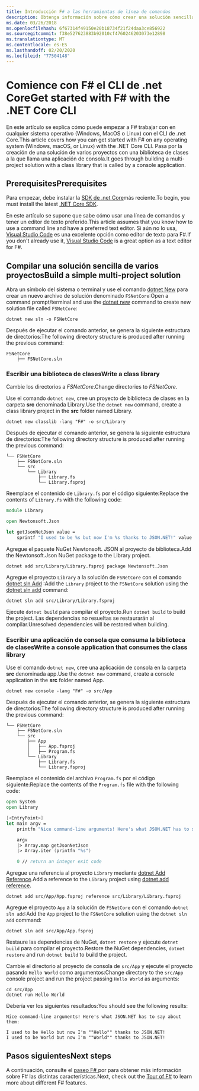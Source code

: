 ```yaml
---
title: Introducción F# a las herramientas de línea de comandos
description: Obtenga información sobre cómo crear una solución sencilla de varios proyectos F# en el uso de la CLI de .net Core en cualquier sistema operativo (Windows, MacOS o Linux).
ms.date: 03/26/2018
ms.openlocfilehash: 6f67314f49150e20b18734f21f24daa3ce856922
ms.sourcegitcommit: f38e527623883b92010cf4760246203073e12898
ms.translationtype: MT
ms.contentlocale: es-ES
ms.lasthandoff: 02/20/2020
ms.locfileid: "77504148"
---
```

# <a name="get-started-with-f-with-the-net-core-cli"></a><span data-ttu-id="0f7be-103">Comience con F# el CLI de .net Core</span><span class="sxs-lookup"><span data-stu-id="0f7be-103">Get started with F# with the .NET Core CLI</span></span>

<span data-ttu-id="0f7be-104">En este artículo se explica cómo puede empezar a F# trabajar con en cualquier sistema operativo (Windows, MacOS o Linux) con el CLI de .net Core.</span><span class="sxs-lookup"><span data-stu-id="0f7be-104">This article covers how you can get started with F# on any operating system (Windows, macOS, or Linux) with the .NET Core CLI.</span></span> <span data-ttu-id="0f7be-105">Pasa por la creación de una solución de varios proyectos con una biblioteca de clases a la que llama una aplicación de consola.</span><span class="sxs-lookup"><span data-stu-id="0f7be-105">It goes through building a multi-project solution with a class library that is called by a console application.</span></span>

## <a name="prerequisites"></a><span data-ttu-id="0f7be-106">Prerequisites</span><span class="sxs-lookup"><span data-stu-id="0f7be-106">Prerequisites</span></span>

<span data-ttu-id="0f7be-107">Para empezar, debe instalar la [SDK de .net Core](https://dotnet.microsoft.com/download)más reciente.</span><span class="sxs-lookup"><span data-stu-id="0f7be-107">To begin, you must install the latest [.NET Core SDK](https://dotnet.microsoft.com/download).</span></span>

<span data-ttu-id="0f7be-108">En este artículo se supone que sabe cómo usar una línea de comandos y tener un editor de texto preferido.</span><span class="sxs-lookup"><span data-stu-id="0f7be-108">This article assumes that you know how to use a command line and have a preferred text editor.</span></span> <span data-ttu-id="0f7be-109">Si aún no lo usa, [Visual Studio Code](get-started-vscode.md) es una excelente opción como editor de texto para F#.</span><span class="sxs-lookup"><span data-stu-id="0f7be-109">If you don't already use it, [Visual Studio Code](get-started-vscode.md) is a great option as a text editor for F#.</span></span>

## <a name="build-a-simple-multi-project-solution"></a><span data-ttu-id="0f7be-110">Compilar una solución sencilla de varios proyectos</span><span class="sxs-lookup"><span data-stu-id="0f7be-110">Build a simple multi-project solution</span></span>

<span data-ttu-id="0f7be-111">Abra un símbolo del sistema o terminal y use el comando [dotnet New](../../core/tools/dotnet-new.md) para crear un nuevo archivo de solución denominado `FSNetCore`:</span><span class="sxs-lookup"><span data-stu-id="0f7be-111">Open a command prompt/terminal and use the [dotnet new](../../core/tools/dotnet-new.md) command to create new solution file called `FSNetCore`:</span></span>

```dotnetcli
dotnet new sln -o FSNetCore
```

<span data-ttu-id="0f7be-112">Después de ejecutar el comando anterior, se genera la siguiente estructura de directorios:</span><span class="sxs-lookup"><span data-stu-id="0f7be-112">The following directory structure is produced after running the previous command:</span></span>

```console
FSNetCore
    ├── FSNetCore.sln
```

### <a name="write-a-class-library"></a><span data-ttu-id="0f7be-113">Escribir una biblioteca de clases</span><span class="sxs-lookup"><span data-stu-id="0f7be-113">Write a class library</span></span>

<span data-ttu-id="0f7be-114">Cambie los directorios a *FSNetCore*.</span><span class="sxs-lookup"><span data-stu-id="0f7be-114">Change directories to *FSNetCore*.</span></span>

<span data-ttu-id="0f7be-115">Use el comando `dotnet new`, cree un proyecto de biblioteca de clases en la carpeta **src** denominada Library.</span><span class="sxs-lookup"><span data-stu-id="0f7be-115">Use the `dotnet new` command, create a class library project in the **src** folder named Library.</span></span>

```dotnetcli
dotnet new classlib -lang "F#" -o src/Library
```

<span data-ttu-id="0f7be-116">Después de ejecutar el comando anterior, se genera la siguiente estructura de directorios:</span><span class="sxs-lookup"><span data-stu-id="0f7be-116">The following directory structure is produced after running the previous command:</span></span>

```console
└── FSNetCore
    ├── FSNetCore.sln
    └── src
        └── Library
            ├── Library.fs
            └── Library.fsproj
```

<span data-ttu-id="0f7be-117">Reemplace el contenido de `Library.fs` por el código siguiente:</span><span class="sxs-lookup"><span data-stu-id="0f7be-117">Replace the contents of `Library.fs` with the following code:</span></span>

```fsharp
module Library

open Newtonsoft.Json

let getJsonNetJson value =
    sprintf "I used to be %s but now I'm %s thanks to JSON.NET!" value (JsonConvert.SerializeObject(value))
```

<span data-ttu-id="0f7be-118">Agregue el paquete NuGet Newtonsoft. JSON al proyecto de biblioteca.</span><span class="sxs-lookup"><span data-stu-id="0f7be-118">Add the Newtonsoft.Json NuGet package to the Library project.</span></span>

```dotnetcli
dotnet add src/Library/Library.fsproj package Newtonsoft.Json
```

<span data-ttu-id="0f7be-119">Agregue el proyecto `Library` a la solución de `FSNetCore` con el comando [dotnet sln Add](../../core/tools/dotnet-sln.md) :</span><span class="sxs-lookup"><span data-stu-id="0f7be-119">Add the `Library` project to the `FSNetCore` solution using the [dotnet sln add](../../core/tools/dotnet-sln.md) command:</span></span>

```dotnetcli
dotnet sln add src/Library/Library.fsproj
```

<span data-ttu-id="0f7be-120">Ejecute `dotnet build` para compilar el proyecto.</span><span class="sxs-lookup"><span data-stu-id="0f7be-120">Run `dotnet build` to build the project.</span></span> <span data-ttu-id="0f7be-121">Las dependencias no resueltas se restaurarán al compilar.</span><span class="sxs-lookup"><span data-stu-id="0f7be-121">Unresolved dependencies will be restored when building.</span></span>

### <a name="write-a-console-application-that-consumes-the-class-library"></a><span data-ttu-id="0f7be-122">Escribir una aplicación de consola que consuma la biblioteca de clases</span><span class="sxs-lookup"><span data-stu-id="0f7be-122">Write a console application that consumes the class library</span></span>

<span data-ttu-id="0f7be-123">Use el comando `dotnet new`, cree una aplicación de consola en la carpeta **src** denominada app.</span><span class="sxs-lookup"><span data-stu-id="0f7be-123">Use the `dotnet new` command, create a console application in the **src** folder named App.</span></span>

```dotnetcli
dotnet new console -lang "F#" -o src/App
```

<span data-ttu-id="0f7be-124">Después de ejecutar el comando anterior, se genera la siguiente estructura de directorios:</span><span class="sxs-lookup"><span data-stu-id="0f7be-124">The following directory structure is produced after running the previous command:</span></span>

```console
└── FSNetCore
    ├── FSNetCore.sln
    └── src
        ├── App
        │   ├── App.fsproj
        │   ├── Program.fs
        └── Library
            ├── Library.fs
            └── Library.fsproj
```

<span data-ttu-id="0f7be-125">Reemplace el contenido del archivo `Program.fs` por el código siguiente:</span><span class="sxs-lookup"><span data-stu-id="0f7be-125">Replace the contents of the `Program.fs` file with the following code:</span></span>

```fsharp
open System
open Library

[<EntryPoint>]
let main argv =
    printfn "Nice command-line arguments! Here's what JSON.NET has to say about them:"

    argv
    |> Array.map getJsonNetJson
    |> Array.iter (printfn "%s")

    0 // return an integer exit code
```

<span data-ttu-id="0f7be-126">Agregue una referencia al proyecto `Library` mediante [dotnet Add Reference](../../core/tools/dotnet-add-reference.md).</span><span class="sxs-lookup"><span data-stu-id="0f7be-126">Add a reference to the `Library` project using [dotnet add reference](../../core/tools/dotnet-add-reference.md).</span></span>

```dotnetcli
dotnet add src/App/App.fsproj reference src/Library/Library.fsproj
```

<span data-ttu-id="0f7be-127">Agregue el proyecto `App` a la solución de `FSNetCore` con el comando `dotnet sln add`:</span><span class="sxs-lookup"><span data-stu-id="0f7be-127">Add the `App` project to the `FSNetCore` solution using the `dotnet sln add` command:</span></span>

```dotnetcli
dotnet sln add src/App/App.fsproj
```

<span data-ttu-id="0f7be-128">Restaure las dependencias de NuGet, `dotnet restore` y ejecute `dotnet build` para compilar el proyecto.</span><span class="sxs-lookup"><span data-stu-id="0f7be-128">Restore the NuGet dependencies, `dotnet restore` and run `dotnet build` to build the project.</span></span>

<span data-ttu-id="0f7be-129">Cambie el directorio al proyecto de consola de `src/App` y ejecute el proyecto pasando `Hello World` como argumentos:</span><span class="sxs-lookup"><span data-stu-id="0f7be-129">Change directory to the `src/App` console project and run the project passing `Hello World` as arguments:</span></span>

```dotnetcli
cd src/App
dotnet run Hello World
```

<span data-ttu-id="0f7be-130">Debería ver los siguientes resultados:</span><span class="sxs-lookup"><span data-stu-id="0f7be-130">You should see the following results:</span></span>

```console
Nice command-line arguments! Here's what JSON.NET has to say about them:

I used to be Hello but now I'm ""Hello"" thanks to JSON.NET!
I used to be World but now I'm ""World"" thanks to JSON.NET!
```

## <a name="next-steps"></a><span data-ttu-id="0f7be-131">Pasos siguientes</span><span class="sxs-lookup"><span data-stu-id="0f7be-131">Next steps</span></span>

<span data-ttu-id="0f7be-132">A continuación, consulte el [paseo F# ](../tour.md) por para obtener más información sobre F# las distintas características.</span><span class="sxs-lookup"><span data-stu-id="0f7be-132">Next, check out the [Tour of F#](../tour.md) to learn more about different F# features.</span></span>
